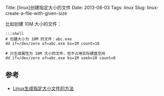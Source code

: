 Title: [linux]创建指定大小的文件
Date: 2013-08-03
Tags: linux
Slug: linux-create-a-file-with-given-size

比如创建 10M 大小的文件：

    :::shell
    # 创建大小为 10M 的文件：abc.exe
    dd if=/dev/zero of=abc.exe bs=1M count=10

    # 只生成属性为 10M 大小的文件，但不占用实际硬盘空间
    dd if=/dev/zero of=abc.exe bs=1M seek=10 count=0


## 参考

* [Linux生成指定大小文件的方法](http://rubyer.me/blog/196/)
